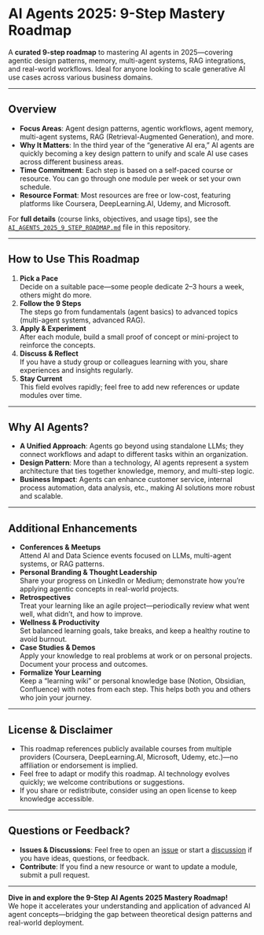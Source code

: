 # AI Agents 2025: 9-Step Mastery Roadmap

A **curated 9-step roadmap** to mastering AI agents in 2025—covering agentic design patterns, memory, multi-agent systems, RAG integrations, and real-world workflows. Ideal for anyone looking to scale generative AI use cases across various business domains.

---

## Overview

- **Focus Areas**: Agent design patterns, agentic workflows, agent memory, multi-agent systems, RAG (Retrieval-Augmented Generation), and more.
- **Why It Matters**: In the third year of the “generative AI era,” AI agents are quickly becoming a key design pattern to unify and scale AI use cases across different business areas.
- **Time Commitment**: Each step is based on a self-paced course or resource. You can go through one module per week or set your own schedule.
- **Resource Format**: Most resources are free or low-cost, featuring platforms like Coursera, DeepLearning.AI, Udemy, and Microsoft.

For **full details** (course links, objectives, and usage tips), see the [`AI_AGENTS_2025_9_STEP_ROADMAP.md`](./AI_AGENTS_2025_9_STEP_ROADMAP.md) file in this repository.

---

## How to Use This Roadmap

1. **Pick a Pace**  
   Decide on a suitable pace—some people dedicate 2–3 hours a week, others might do more.  
2. **Follow the 9 Steps**  
   The steps go from fundamentals (agent basics) to advanced topics (multi-agent systems, advanced RAG).  
3. **Apply & Experiment**  
   After each module, build a small proof of concept or mini-project to reinforce the concepts.  
4. **Discuss & Reflect**  
   If you have a study group or colleagues learning with you, share experiences and insights regularly.  
5. **Stay Current**  
   This field evolves rapidly; feel free to add new references or update modules over time.

---

## Why AI Agents?

- **A Unified Approach**: Agents go beyond using standalone LLMs; they connect workflows and adapt to different tasks within an organization.
- **Design Pattern**: More than a technology, AI agents represent a system architecture that ties together knowledge, memory, and multi-step logic.
- **Business Impact**: Agents can enhance customer service, internal process automation, data analysis, etc., making AI solutions more robust and scalable.

---

## Additional Enhancements

- **Conferences & Meetups**  
  Attend AI and Data Science events focused on LLMs, multi-agent systems, or RAG patterns.  
- **Personal Branding & Thought Leadership**  
  Share your progress on LinkedIn or Medium; demonstrate how you’re applying agentic concepts in real-world projects.  
- **Retrospectives**  
  Treat your learning like an agile project—periodically review what went well, what didn’t, and how to improve.  
- **Wellness & Productivity**  
  Set balanced learning goals, take breaks, and keep a healthy routine to avoid burnout.  
- **Case Studies & Demos**  
  Apply your knowledge to real problems at work or on personal projects. Document your process and outcomes.  
- **Formalize Your Learning**  
  Keep a “learning wiki” or personal knowledge base (Notion, Obsidian, Confluence) with notes from each step. This helps both you and others who join your journey.

---

## License & Disclaimer

- This roadmap references publicly available courses from multiple providers (Coursera, DeepLearning.AI, Microsoft, Udemy, etc.)—no affiliation or endorsement is implied.
- Feel free to adapt or modify this roadmap. AI technology evolves quickly; we welcome contributions or suggestions.
- If you share or redistribute, consider using an open license to keep knowledge accessible.

---

## Questions or Feedback?

- **Issues & Discussions**: Feel free to open an [issue](../../issues) or start a [discussion](../../discussions) if you have ideas, questions, or feedback.
- **Contribute**: If you find a new resource or want to update a module, submit a pull request.

---

**Dive in and explore the 9-Step AI Agents 2025 Mastery Roadmap!**  
We hope it accelerates your understanding and application of advanced AI agent concepts—bridging the gap between theoretical design patterns and real-world deployment.
